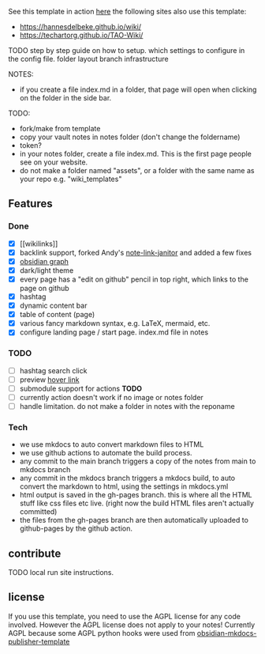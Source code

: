 See this template in action [here](https://hannesdelbeke.github.io/wiki_template/)
the following sites also use this template:
- https://hannesdelbeke.github.io/wiki/
- https://techartorg.github.io/TAO-Wiki/

TODO step by step guide on how to setup.
which settings to configure in the config file.
folder layout
branch infrastructure

NOTES:
- if you create a file index.md in a folder, that page will open when clicking on the folder in the side bar.

TODO:
- fork/make from template
- copy your vault notes in notes folder (don't change the foldername)
- token?
- in your notes folder, create a file index.md. This is the first page people see on your website.
- do not make a folder named "assets", or a folder with the same name as your repo e.g. "wiki_templates"

## Features
### Done
- [x] [[wikilinks]]
- [x] backlink support, forked Andy's [note-link-janitor](https://github.com/andymatuschak/note-link-janitor) and added a few fixes
- [x] [obsidian graph](https://hannesdelbeke.github.io/wiki_template/Graph%F0%9F%95%B8%EF%B8%8F/)
- [x] dark/light theme
- [x] every page has a "edit on github" pencil in top right, which links to the page on github
- [x] hashtag
- [x] dynamic content bar
- [x] table of content (page)
- [x] various fancy markdown syntax, e.g. LaTeX, mermaid, etc.
- [x] configure landing page / start page. index.md file in notes

### TODO
- [ ] hashtag search click
- [ ] preview [hover link](https://github.com/ObsidianPublisher/tooltips-internal-link)
- [ ] submodule support for actions **TODO**
- [ ] currently action doesn't work if no image or notes folder
- [ ] handle limitation. do not make a folder in notes with the reponame

### Tech
- we use mkdocs to auto convert markdown files to HTML
- we use github actions to automate the build process.
- any commit to the main branch triggers a copy of the notes from main to mkdocs branch
- any commit in the mkdocs branch triggers a mkdocs build, to auto convert the markdown to html, using the settings in mkdocs.yml
- html output is saved in the gh-pages branch. this is where all the HTML stuff like css files etc live. (right now the build HTML files aren't actually committed)
- the files from the gh-pages branch are then automatically uploaded to github-pages by the github action.

## contribute
TODO local run site instructions.

## license
If you use this template, you need to use the AGPL license for any code involved.
However the AGPL license does not apply to your notes! 
Currently AGPL because some AGPL python hooks were used from [obsidian-mkdocs-publisher-template](https://github.com/ObsidianPublisher/obsidian-mkdocs-publisher-template)
